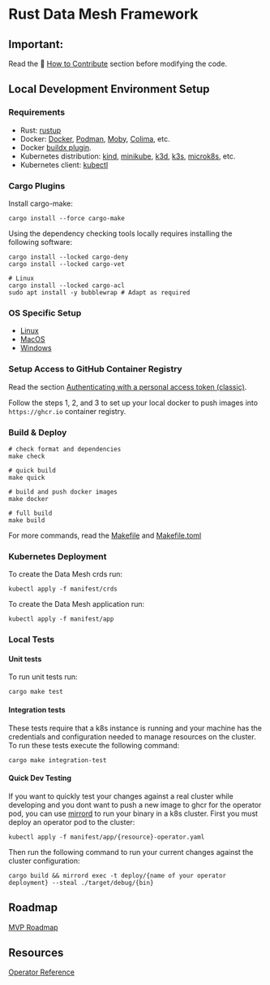 # Rust Data Mesh Framework

## **Important:**

Read the :triangular_flag_on_post: [How to Contribute](./CONTRIBUTING.md) section before modifying the code.

## Local Development Environment Setup

### Requirements

- Rust: [rustup](https://rustup.rs/)
- Docker: [Docker](https://www.docker.com/products/docker-desktop), [Podman](https://podman.io/getting-started/installation), [Moby](https://mobyproject.org/), [Colima](https://github.com/abiosoft/colima), etc.
- Docker [buildx plugin](https://github.com/docker/buildx).
- Kubernetes distribution: [kind](https://kind.sigs.k8s.io/), [minikube](https://minikube.sigs.k8s.io/docs/), [k3d](https://k3d.io/), [k3s](https://k3s.io/), [microk8s](https://microk8s.io/), etc.
- Kubernetes client: [kubectl](https://kubernetes.io/docs/tasks/tools/install-kubectl/)

### Cargo Plugins

Install cargo-make:
```console
cargo install --force cargo-make
```

Using the dependency checking tools locally requires installing the following software:
```console
cargo install --locked cargo-deny
cargo install --locked cargo-vet

# Linux
cargo install --locked cargo-acl
sudo apt install -y bubblewrap # Adapt as required
```

### OS Specific Setup

- [Linux](./docs/env/linux.md)
- [MacOS](./docs/env/macos.md)
- [Windows](./docs/env/windows.md)

### Setup Access to GitHub Container Registry

Read the section [Authenticating with a personal access token (classic)](https://docs.github.com/en/packages/working-with-a-github-packages-registry/working-with-the-container-registry#authenticating-with-a-personal-access-token-classic). 

Follow the steps 1, 2, and 3 to set up your local docker to push images into `https://ghcr.io` container registry.

### Build & Deploy

```console
# check format and dependencies
make check

# quick build
make quick

# build and push docker images
make docker

# full build
make build
```
For more commands, read the [Makefile](./Makefile) and [Makefile.toml](./Makefile.toml)

### Kubernetes Deployment

To create the Data Mesh crds run:
```console
kubectl apply -f manifest/crds
```

To create the Data Mesh application run: 

```
kubectl apply -f manifest/app
```

### Local Tests

#### Unit tests

To run unit tests run:

```
cargo make test
```

#### Integration tests
These tests require that a k8s instance is running and your machine has the credentials and configuration needed to manage resources on the cluster. To run these tests execute the following command:

```
cargo make integration-test
```

#### Quick Dev Testing
If you want to quickly test your changes against a real cluster while developing and you dont want to push a new image to ghcr for the operator pod, you can use [mirrord](https://mirrord.dev/) to run your binary in a k8s cluster. First you must deploy an operator pod to the cluster:

```
kubectl apply -f manifest/app/{resource}-operator.yaml
```

Then run the following command to run your current changes against the cluster configuration:

```
cargo build && mirrord exec -t deploy/{name of your operator deployment} --steal ./target/debug/{bin}
```


## Roadmap

[MVP Roadmap](./docs/roadmap.md)

## Resources

[Operator Reference](https://github.com/Pscheidl/rust-kubernetes-operator-example/tree/master)
